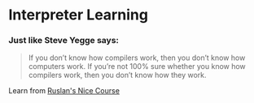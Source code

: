 # Interpreter Learning
### Just like Steve Yegge says:
>  If you don’t know how compilers work, then you don’t know how computers work. If you’re not 100% sure whether you know how compilers work, then you don’t know how they work.

Learn from [Ruslan's Nice Course](https://ruslanspivak.com/archives.html)
